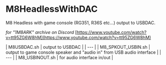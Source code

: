 # M8HeadlessWithDAC
M8 Headless with game console (RG351, R36S etc...) output to USBDAC.

*for "1M8ARK" archive on Discord*
[https://www.youtube.com/watch?v=tt95ZG6W8hM](https://www.youtube.com/watch?v=tt95ZG6W8hM)

| M8USBDAC.sh | output to USBDAC |
| --- |
| M8_SPKOUT_USBIN.sh | output to game console speaker and "audio in" from USB audio interface |
| --- |
| M8_USBINOUT.sh | for audio interface in/out |
